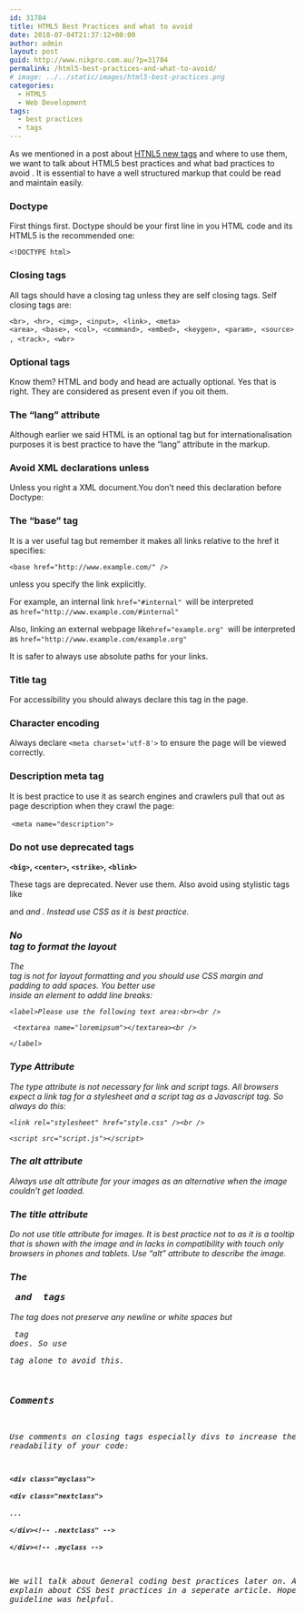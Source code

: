 ```yaml
---
id: 31784
title: HTML5 Best Practices and what to avoid
date: 2018-07-04T21:37:12+00:00
author: admin
layout: post
guid: http://www.nikpro.com.au/?p=31784
permalink: /html5-best-practices-and-what-to-avoid/
# image: ../../static/images/html5-best-practices.png
categories:
  - HTML5
  - Web Development
tags:
  - best practices
  - tags
---
```

As we mentioned in a post about [HTNL5 new tags](http://www.nikpro.com.au/html5-semantic-tags-and-where-to-use-them/) and where to use them, we want to talk about HTML5 best practices and what bad practices to avoid . It is essential to have a well structured markup that could be read and maintain easily.

### Doctype 

First things first. Doctype should be your first line in you HTML code and its HTML5 is the recommended one:

`<!DOCTYPE html>`

### Closing tags 

All tags should have a closing tag unless they are self closing tags. Self closing tags are:

`<br>, <hr>, <img>, <input>, <link>, <meta><area>, <base>, <col>, <command>, <embed>, <keygen>, <param>, <source>, <track>, <wbr> `  

### Optional tags  

Know them? HTML and body and head are actually optional. Yes that is right. They are considered as present even if you oit them.

### The &#8220;lang&#8221; attribute

Although earlier we said HTML is an optional tag but for internationalisation purposes it is best practice to have the &#8220;lang&#8221; attribute in the markup.

### Avoid XML declarations unless

Unless you right a XML document.You don&#8217;t need this declaration before Doctype:

**<?xml version=&#8221;1.0&#8243; encoding=&#8221;UTF-8&#8243; standalone=&#8221;yes&#8221;?>**

### The &#8220;base&#8221; tag

It is a ver useful tag but remember it makes all links relative to the href it specifies:

`<base href="http://www.example.com/" />`

unless you specify the link explicitly.

For example, an internal link `href="#internal" `will be interpreted as `href="http://www.example.com/#internal"`

Also, linking an external webpage like`href="example.org" `will be interpreted as `href="http://www.example.com/example.org"`

It is safer to always use absolute paths for your links.

### Title tag

For accessibility you should always declare this tag in the page.

### Character encoding

Always declare `<meta charset='utf-8'>` to ensure the page will be viewed correctly.

### Description meta tag

It is best practice to use it as search engines and crawlers pull that out as page description when they crawl the page:

 `<meta name="description">`

### Do not use deprecated tags

**`<big>`, `<center>`, `<strike>`, `<blink>`**

These tags are deprecated. Never use them. Also avoid using stylistic tags  like<hgroup> and <i> and <em>. Instead use CSS as it is best practice.

### No <br> tag to format the layout

The <br> tag is not for layout formatting and you should use CSS margin and padding to add spaces. You better use <br> inside an element to addd line breaks:

`<label>Please use the following text area:<br><br />
`

`  <textarea name="loremipsum"></textarea><br />
`

`</label>`

### Type Attribute

The type attribute is not necessary for link and script tags. All browsers expect a link tag for a stylesheet and a script tag as a Javascript tag. So always do this:

`<link rel="stylesheet" href="style.css" /><br />
`

`<script src="script.js"></script>`

### The alt attribute

Always use alt attribute for your images as an alternative when the image couldn&#8217;t get loaded.

### The title attribute

Do not use title attribute for images. It is best practice not to as it is a tooltip that is shown with the image and in lacks in compatibility with touch only browsers in phones and tablets. Use &#8220;alt&#8221; attribute to describe the image.

### The <pre> and  tags

The  tag does not preserve any newline or white spaces but <pre> tag does. So use <pre>tag alone to avoid this.

### Comments

Use comments on closing tags especially divs to increase the readability of your code:

**`<div class="myclass">`**  
**`<div class="nextclass">`**  
**`...`**  
**`</div><!-- .nextclass" -->`**  
**`</div><!-- .myclass -->`**

We will talk about General coding best practices later on. Also will explain about CSS best practices in a seperate article. Hope this HTML guideline was helpful.